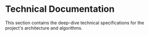 # Technical Documentation

This section contains the deep-dive technical specifications for the project's architecture and algorithms.
